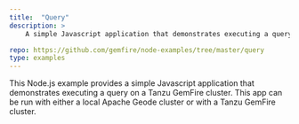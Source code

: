 ```yaml
---
title:  "Query"
description: >
    A simple Javascript application that demonstrates executing a query on a Tanzu GemFire cluster.

repo: https://github.com/gemfire/node-examples/tree/master/query
type: examples
---
```


This Node.js example provides a simple Javascript application that demonstrates executing a query on a Tanzu GemFire cluster. This app can be run with either a local Apache Geode cluster or with a Tanzu GemFire cluster.